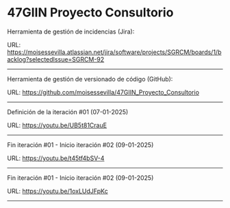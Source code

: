 # 47GIIN Proyecto Consultorio

Herramienta de gestión de incidencias (Jira):

URL: https://moisessevilla.atlassian.net/jira/software/projects/SGRCM/boards/1/backlog?selectedIssue=SGRCM-92

***********************************************************

Herramienta de gestión de versionado de código (GitHub):

URL: https://github.com/moisessevilla/47GIIN_Proyecto_Consultorio

***********************************************************

Definición de la iteración #01 (07-01-2025)

URL: https://youtu.be/UB5t81CrauE

***********************************************************

Fin iteración #01 - Inicio iteración #02 (09-01-2025)

URL: https://youtu.be/t45tf4bSV-4

***********************************************************

Fin iteración #01 - Inicio iteración #02 (09-01-2025)

URL: https://youtu.be/1oxLUdJFpKc

***********************************************************

